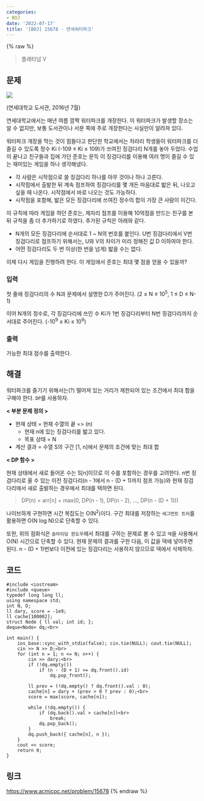 ```yaml
---
categories:
- BOJ
date: '2022-07-17'
title: '[BOJ] 15678 - 연세워터파크'
---
```


{% raw %}
> 플래티넘 V<br>

## 문제
![](https://onlinejudgeimages.s3-ap-northeast-1.amazonaws.com/problem/15678/1.png)

(연세대학교 도서관, 2016년 7월)

연세대학교에서는 매년 여름 깜짝 워터파크를 개장한다. 이 워터파크가 발생할 장소는 알 수 없지만, 보통 도서관이나 서문 쪽에 주로 개장한다는 사실만이 알려져 있다.

워터파크 개장을 막는 것이 힘들다고 판단한 학교에서는 차라리 학생들이 워터파크를 더 즐길 수 있도록 정수 Ki  (-109  ≤ Ki  ≤ 109)가 쓰여진 징검다리 N개를 놓아 두었다. 수업이 끝나고 친구들과 집에 가던 준호는 문득 이 징검다리를 이용해 여러 명이 즐길 수 있는 재미있는 게임을 하나 생각해냈다.

-   각 사람은 시작점으로 쓸 징검다리 하나를 아무 것이나 하나 고른다.
-   시작점에서 출발한 뒤 계속 점프하여 징검다리를 몇 개든 마음대로 밟은 뒤, 나오고 싶을 때 나온다. 시작점에서 바로 나오는 것도 가능하다.
-   시작점을 포함해, 밟은 모든 징검다리에 쓰여진 정수의 합이 가장 큰 사람이 이긴다.

이 규칙에 따라 게임을 하던 준호는, 제자리 점프를 이용해 10억점을 만드는 친구를 본 뒤 규칙을 좀 더 추가하기로 하였다. 추가된 규칙은 아래와 같다.

-   N개의 모든 징검다리에 순서대로 1 ~ N의 번호를 붙인다. U번 징검다리에서 V번 징검다리로 점프하기 위해서는, U와 V의 차이가 미리 정해진 값 D 이하여야 한다.
-   어떤 징검다리도 두 번 이상(한 번을 넘게) 밟을 수는 없다.

이제 다시 게임을 진행하려 한다. 이 게임에서 준호는 최대 몇 점을 얻을 수 있을까?

### 입력
첫 줄에 징검다리의 수 N과 문제에서 설명한 D가 주어진다. (2 ≤ N ≤ 10<sup>5</sup>, 1 ≤ D ≤ N-1)

이어 N개의 정수로, 각 징검다리에 쓰인 수 Ki가 1번 징검다리부터 N번 징검다리까지 순서대로 주어진다. (-10<sup>9</sup>  ≤ Ki  ≤ 10<sup>9</sup>)<br>

### 출력
가능한 최대 점수를 출력한다.

## 해결
워터파크를 즐기기 위해서는(?) 떨어져 있는 거리가 제한되어 있는 조건에서 최대 합을 구해야 한다. `DP`를 사용하자.

**< 부분 문제 정의 >**
- 현재 상태 = 현재 수열의 끝 => (n)<br>
	- 현재 n에 있는 징검다리를 밟고 있다.
	- 목표 상태 = N
- 계산 결과 = 수열 S의 구간 [1, n]에서 문제의 조건에 맞는 최대 합

**< DP 함수 >**

현재 상태에서 새로 들어온 수는 S[n]이므로 이 수를 포함하는 경우를 고려한다. n번 징검다리로 올 수 있는 이전 징검다리(n - 1에서 n - (D + 1)까지 점프 가능)와 현재 징검다리에서 새로 출발하는 경우에서 최대를 택하면 된다.

> DP(n) = arr[n] + max(0, DP(n - 1), DP(n - 2), ..., DP(n - (D + 1)))<br>

나이브하게 구현하면 시간 복잡도는 O(N<sup>2</sup>)이다. 구간 최대를 저장하는 `세그먼트 트리`를 활용하면 O(N log N)으로 단축할 수 있다.

또한, 위의 점화식은 `슬라이딩 윈도우`에서 최대를 구하는 문제로 볼 수 있고 `덱`을 사용해서 O(N) 시간으로 단축할 수 있다. 현재 문제의 결과를 구한 다음, 이 값을 덱에 넣어주면 된다. n - (D + 1)번보다 이전에 있는 징검다리는 사용하지 않으므로 덱에서 삭제하자.

## 코드
```
#include <iostream>
#include <queue>
typedef long long ll;
using namespace std;
int N, D;
ll dary, score = -1e9;
ll cache[100002];
struct Node { ll val; int id; };
deque<Node> dq;<br>

int main() {
	ios_base::sync_with_stdio(false); cin.tie(NULL); cout.tie(NULL);
	cin >> N >> D;<br>
	for (int n = 1; n <= N; n++) {
		cin >> dary;<br>
		if (!dq.empty())
			if (n - (D + 1) >= dq.front().id)
				dq.pop_front();

		ll prev = (!dq.empty() ? dq.front().val : 0);
		cache[n] = dary + (prev > 0 ? prev : 0);<br>
		score = max(score, cache[n]);

		while (!dq.empty()) {
			if (dq.back().val > cache[n])<br>
				break;
			dq.pop_back();
		}
		dq.push_back({ cache[n], n });
	}
	cout << score;
	return 0;
}
```

## 링크
https://www.acmicpc.net/problem/15678
{% endraw %}